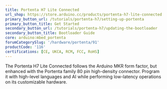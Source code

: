 ```yaml
---
title: Portenta H7 Lite Connected
url_shop: https://store.arduino.cc/products/portenta-h7-lite-connected
primary_button_url: /tutorials/portenta-h7/setting-up-portenta
primary_button_title: Get Started
secondary_button_url: /tutorials/portenta-h7/updating-the-bootloader
secondary_button_title: Bootloader Guide
core: arduino:mbed_portenta
forumCategorySlug: '/hardware/portenta/91'
productCode: '116'
certifications: [CE, UKCA, RCM, FCC, RoHS]
---
```


The Portenta H7 Lite Connected follows the Arduino MKR form factor, but enhanced with the Portenta family 80 pin high-density connector. Program it with high-level languages and AI while performing low-latency operations on its customizable hardware.
